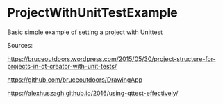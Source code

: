 # ProjectWithUnitTestExample
Basic simple example of setting a project with Unittest

Sources:

https://bruceoutdoors.wordpress.com/2015/05/30/project-structure-for-projects-in-qt-creator-with-unit-tests/

https://github.com/bruceoutdoors/DrawingApp

https://alexhuszagh.github.io/2016/using-qttest-effectively/
